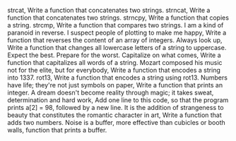 strcat, Write a function that concatenates two strings.
strncat, Write a function that concatenates two strings.
strncpy, Write a function that copies a string.
strcmp, Write a function that compares two strings.
I am a kind of paranoid in reverse. I suspect people of plotting to make me happy, Write a function that reverses the content of an array of integers.
Always look up, Write a function that changes all lowercase letters of a string to uppercase.
Expect the best. Prepare for the worst. Capitalize on what comes, Write a function that capitalizes all words of a string.
Mozart composed his music not for the elite, but for everybody, Write a function that encodes a string into 1337.
rot13, Write a function that encodes a string using rot13.
Numbers have life; they're not just symbols on paper, Write a function that prints an integer.
A dream doesn't become reality through magic; it takes sweat, determination and hard work, Add one line to this code, so that the program prints a[2] = 98, followed by a new line.
It is the addition of strangeness to beauty that constitutes the romantic character in art, Write a function that adds two numbers.
Noise is a buffer, more effective than cubicles or booth walls, function that prints a buffer.
